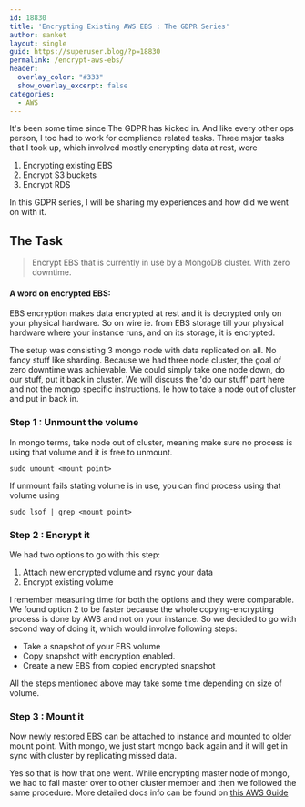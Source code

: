 ```yaml
---
id: 18830
title: 'Encrypting Existing AWS EBS : The GDPR Series'
author: sanket
layout: single
guid: https://superuser.blog/?p=18830
permalink: /encrypt-aws-ebs/
header:
  overlay_color: "#333"
  show_overlay_excerpt: false
categories:
  - AWS
---
```


It's been some time since The GDPR has kicked in. And like every other ops person, I too had to work for compliance related tasks. Three major tasks that I took up, which involved mostly encrypting data at rest, were
  1. Encrypting existing EBS
  2. Encrypt S3 buckets
  3. Encrypt RDS

In this GDPR series, I will be sharing my experiences and how did we went on with it.

## The Task
  > Encrypt EBS that is currently in use by a MongoDB cluster. With zero downtime.

#### A word on encrypted EBS: 
EBS encryption makes data encrypted at rest and it is decrypted only on your physical hardware. So on wire ie. from EBS storage till your physical hardware where your instance runs, and on its storage, it is encrypted.

The setup was consisting 3 mongo node with data replicated on all. No fancy stuff like sharding. Because we had three node cluster, the goal of zero downtime was achievable. We could simply take one node down, do our stuff, put it back in cluster. We will discuss the 'do our stuff' part here and not the mongo specific instructions. Ie how to take a node out of cluster and put in back in.

### Step 1 : Unmount the volume
In mongo terms, take node out of cluster, meaning make sure no process is using that volume and it is free to unmount.
```
sudo umount <mount point>
```

If unmount fails stating volume is in use, you can find process using that volume using
```
sudo lsof | grep <mount point>
```

### Step 2 : Encrypt it
We had two options to go with this step:
  1. Attach new encrypted volume and rsync your data
  2. Encrypt existing volume

I remember measuring time for both the options and they were comparable. We found option 2 to be faster because the whole copying-encrypting process is done by AWS and not on your instance. So we decided to go with second way of doing it, which would involve following steps:
  - Take a snapshot of your EBS volume
  - Copy snapshot with encryption enabled.
  - Create a new EBS from copied encrypted snapshot

All the steps mentioned above may take some time depending on size of volume.

### Step 3 : Mount it
Now newly restored EBS can be attached to instance and mounted to older mount point. With mongo, we just start mongo back again and it will get in sync with cluster by replicating missed data. 

Yes so that is how that one went. While encrypting master node of mongo, we had to fail master over to other cluster member and then we followed the same procedure. More detailed docs info can be found on [this AWS Guide](https://docs.aws.amazon.com/AWSEC2/latest/UserGuide/EBSEncryption.html)

